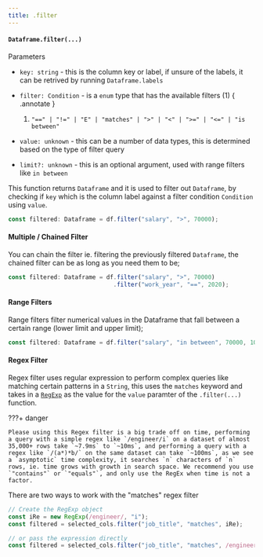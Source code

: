 ```yaml
---
title: .filter
---
```


#### `Dataframe.filter(...)`
Parameters

- `key: string` - this is the column key or label, if unsure of the labels, it can be retrived by running `Dataframe.labels`
- `filter: Condition` - is a `enum` type that has the available filters (1) 
    { .annotate }
   
    1. `"==" | "!=" | "E" | "matches" | ">" | "<" | ">=" | "<=" | "is between"`

- `value: unknown` - this can be a number of data types, this is determined based on the type of filter query
- `limit?: unknown` - this is an optional argument, used with range filters like `in between`

This function returns `Dataframe` and it is used to filter out `Dataframe`, by checking if `key` which is the column label against a filter condition `Condition` using `value`.

```typescript
const filtered: Dataframe = df.filter("salary", ">", 70000);
```

#### Multiple / Chained Filter
You can chain the filter ie. filtering the previously filtered `Dataframe`, the chained filter can be as long as you need them to be;

```typescript
const filtered: Dataframe = df.filter("salary", ">", 70000)
                              .filter("work_year", "==", 2020);
```

#### Range Filters
Range filters filter numerical values in the Dataframe that fall between a certain range (lower limit and upper limit);

```typescript
const filtered: Dataframe = df.filter("salary", "in between", 70000, 100000);
```

#### Regex Filter
Regex filter uses regular expression to perform complex queries like matching certain patterns in a `String`, this uses the `matches` keyword and takes in a [`RegExp`](https://developer.mozilla.org/en-US/docs/Web/JavaScript/Reference/Global_Objects/RegExp) as the value for the `value` paramter of the `.filter(...)` function.

???+ danger

    Please using this Regex filter is a big trade off on time, performing a query with a simple regex like `/engineer/i` on a dataset of almost 35,000+ rows take `~7.9ms` to `~10ms`, and performing a query with a regex like `/(a*)*b/` on the same dataset can take `~100ms`, as we see a `asymptotic` time complexity, it searches `n` characters of `n` rows, ie. time grows with growth in search space. We recommend you use `"contains"` or `"equals"`, and only use the RegEx when time is not a factor.

There are two ways to work with the "matches" regex filter

```typescript
// Create the RegExp object
const iRe = new RegExp(/engineer/, "i");
const filtered = selected_cols.filter("job_title", "matches", iRe);

// or pass the expression directly
const filtered = selected_cols.filter("job_title", "matches", /engineer/i);
```